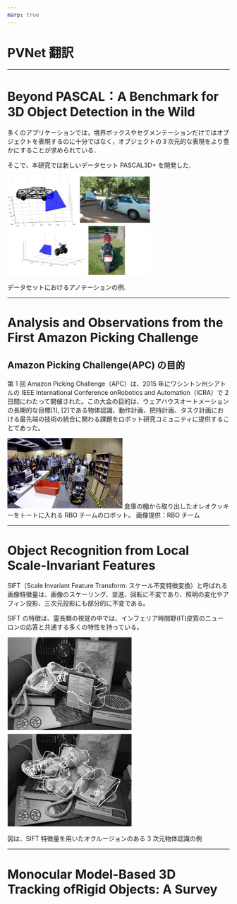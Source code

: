 ```yaml
---
marp: true
---
```


<!--
theme: default
size: 4:3
page_number: true
paginate: true
header: "2020年○月○日"
style: |

  section { font-size: 20px;}

  header {
    width: 100%;
    font-size: 20px;
    color: black;
    padding: 1px;
    top: 50px;
  }

  footer {
    width: 100%;
    font-size: 20px;
    color: black;
    text-align: right;
    padding: 15px;
  }

  h1 {
    font-size: 40;
    color: navy;
  }

  h2 {
    font-size: 35;
    color: navy;
  }

  h3 {
    font-size: 30;
    color: navy;
  }

  pre, code{
    font-size: 18px;
  }
-->

# PVNet 翻訳

---

# Beyond PASCAL：A Benchmark for 3D Object Detection in the Wild

多くのアプリケーションでは，境界ボックスやセグメンテーションだけではオブジェクトを表現するのに十分ではなく，オブジェクトの３次元的な表現をより豊かにすることが求められている．

そこで、本研究では新しいデータセット PASCAL3D+ を開発した.

![図1](画像/1013/PACCAL3D+.png)

データセットにおけるアノテーションの例.

---

# Analysis and Observations from the First Amazon Picking Challenge

## Amazon Picking Challenge(APC) の目的

第 1 回 Amazon Picking Challenge（APC）は、2015 年にワシントン州シアトルの IEEE International Conference onRobotics and Automation（ICRA）で 2 日間にわたって開催された。この大会の目的は、ウェアハウスオートメーションの長期的な目標[1], [2]である物体認識、動作計画、把持計画、タスク計画における最先端の技術の統合に関わる課題をロボット研究コミュニティに提供することであった。

![APC](画像/1013/APC.png)
倉庫の棚から取り出したオレオクッキーをトートに入れる RBO チームのロボット。
画像提供：RBO チーム

---

# Object Recognition from Local Scale-Invariant Features

SIFT（Scale Invariant Feature Transform: スケール不変特徴変換）と呼ばれる画像特徴量は、画像のスケーリング、並進、回転に不変であり、照明の変化やアフィン投影、三次元投影にも部分的に不変である。

SIFT の特徴は、霊長類の視覚の中では、インフェリア時間野(IT)皮質のニューロンの応答と共通する多くの特性を持っている。

![bg right 80%](画像/1013/SIFT.png)

図は、SIFT 特徴量を用いたオクルージョンのある 3 次元物体認識の例

---

# Monocular Model-Based 3D Tracking ofRigid Objects: A Survey

